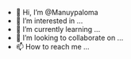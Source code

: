 - 👋 Hi, I’m @Manuypaloma
- 👀 I’m interested in ...
- 🌱 I’m currently learning ...
- 💞️ I’m looking to collaborate on ...
- 📫 How to reach me ...

<!---
Manuypaloma/Manuypaloma is a ✨ special ✨ repository because its `README.md` (this file) appears on your GitHub profile.
You can click the Preview link to take a look at your changes.
--->
